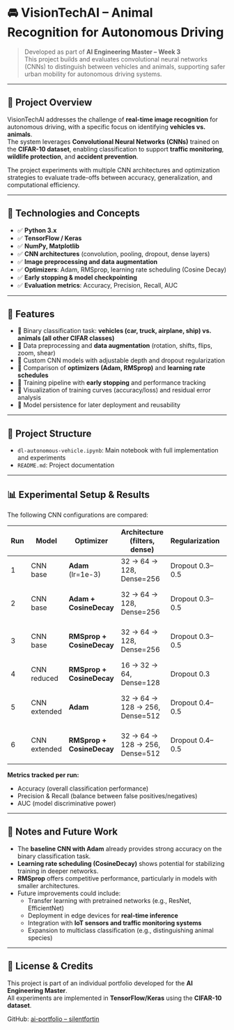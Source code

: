 # 🚘 VisionTechAI – Animal Recognition for Autonomous Driving

> Developed as part of **AI Engineering Master – Week 3**  
> This project builds and evaluates convolutional neural networks (CNNs) to distinguish between vehicles and animals, supporting safer urban mobility for autonomous driving systems.

---

## 📌 Project Overview

VisionTechAI addresses the challenge of **real-time image recognition** for autonomous driving, with a specific focus on identifying **vehicles vs. animals**.  
The system leverages **Convolutional Neural Networks (CNNs)** trained on the **CIFAR-10 dataset**, enabling classification to support **traffic monitoring**, **wildlife protection**, and **accident prevention**.

The project experiments with multiple CNN architectures and optimization strategies to evaluate trade-offs between accuracy, generalization, and computational efficiency.

---

## 🧱 Technologies and Concepts

- ✅ **Python 3.x**  
- ✅ **TensorFlow / Keras**  
- ✅ **NumPy, Matplotlib**  
- ✅ **CNN architectures** (convolution, pooling, dropout, dense layers)  
- ✅ **Image preprocessing and data augmentation**  
- ✅ **Optimizers**: Adam, RMSprop, learning rate scheduling (Cosine Decay)  
- ✅ **Early stopping & model checkpointing**  
- ✅ **Evaluation metrics**: Accuracy, Precision, Recall, AUC  

---

## 🚀 Features

- 🔹 Binary classification task: **vehicles (car, truck, airplane, ship) vs. animals (all other CIFAR classes)**  
- 🔹 Data preprocessing and **data augmentation** (rotation, shifts, flips, zoom, shear)  
- 🔹 Custom CNN models with adjustable depth and dropout regularization  
- 🔹 Comparison of **optimizers (Adam, RMSprop)** and **learning rate schedules**  
- 🔹 Training pipeline with **early stopping** and performance tracking  
- 🔹 Visualization of training curves (accuracy/loss) and residual error analysis  
- 🔹 Model persistence for later deployment and reusability  

---

## 📂 Project Structure

- `dl-autonomous-vehicle.ipynb`: Main notebook with full implementation and experiments  
- `README.md`: Project documentation  

---

## 📊 Experimental Setup & Results

The following CNN configurations are compared:

| Run | Model       | Optimizer                | Architecture (filters, dense) | Regularization | Goal |
| --- | ----------- | ------------------------ | ----------------------------- | -------------- | ---- |
| 1   | CNN base    | **Adam** (lr=1e-3)       | 32 → 64 → 128, Dense=256      | Dropout 0.3–0.5 | Baseline with standard setup |
| 2   | CNN base    | **Adam + CosineDecay**   | 32 → 64 → 128, Dense=256      | Dropout 0.3–0.5 | Test whether learning rate scheduling improves Adam |
| 3   | CNN base    | **RMSprop + CosineDecay**| 32 → 64 → 128, Dense=256      | Dropout 0.3–0.5 | Direct comparison with Adam (Run 1 & 2) |
| 4   | CNN reduced | **RMSprop + CosineDecay**| 16 → 32 → 64, Dense=128       | Dropout 0.3     | Stability test with lighter model |
| 5   | CNN extended| **Adam**                 | 32 → 64 → 128 → 256, Dense=512| Dropout 0.4–0.5 | Deeper CNN for higher representational power |
| 6   | CNN extended| **RMSprop + CosineDecay**| 32 → 64 → 128 → 256, Dense=512| Dropout 0.4–0.5 | Check if CosineDecay helps handle complexity |

**Metrics tracked per run:**
- Accuracy (overall classification performance)  
- Precision & Recall (balance between false positives/negatives)  
- AUC (model discriminative power)  

---

## 📝 Notes and Future Work

- The **baseline CNN with Adam** already provides strong accuracy on the binary classification task.  
- **Learning rate scheduling (CosineDecay)** shows potential for stabilizing training in deeper networks.  
- **RMSprop** offers competitive performance, particularly in models with smaller architectures.  
- Future improvements could include:  
  - Transfer learning with pretrained networks (e.g., ResNet, EfficientNet)  
  - Deployment in edge devices for **real-time inference**  
  - Integration with **IoT sensors and traffic monitoring systems**  
  - Expansion to multiclass classification (e.g., distinguishing animal species)  

---

## 📎 License & Credits

This project is part of an individual portfolio developed for the **AI Engineering Master**.  
All experiments are implemented in **TensorFlow/Keras** using the **CIFAR-10 dataset**.  

GitHub: [ai-portfolio – silentfortin](https://github.com/silentfortin/ai-portfolio/)  
